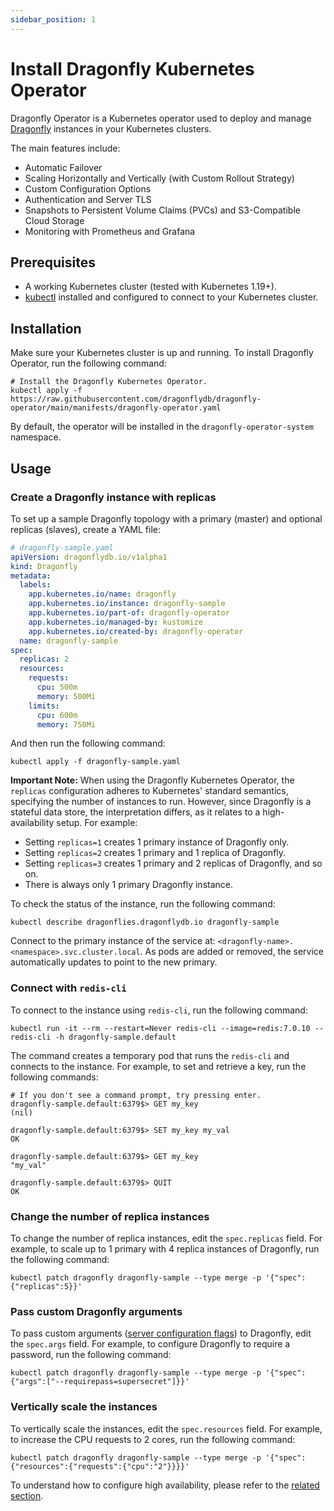 ```yaml
---
sidebar_position: 1
---
```


# Install Dragonfly Kubernetes Operator

Dragonfly Operator is a Kubernetes operator used to deploy and manage [Dragonfly](https://dragonflydb.io/) instances in your Kubernetes clusters.

The main features include:

- Automatic Failover
- Scaling Horizontally and Vertically (with Custom Rollout Strategy)
- Custom Configuration Options
- Authentication and Server TLS
- Snapshots to Persistent Volume Claims (PVCs) and S3-Compatible Cloud Storage
- Monitoring with Prometheus and Grafana

## Prerequisites

- A working Kubernetes cluster (tested with Kubernetes 1.19+).
- [kubectl](https://kubernetes.io/docs/tasks/tools/) installed and configured to connect to your Kubernetes cluster.

## Installation

Make sure your Kubernetes cluster is up and running. To install Dragonfly Operator, run the following command:

```shell
# Install the Dragonfly Kubernetes Operator.
kubectl apply -f https://raw.githubusercontent.com/dragonflydb/dragonfly-operator/main/manifests/dragonfly-operator.yaml
```

By default, the operator will be installed in the `dragonfly-operator-system` namespace.

## Usage

### Create a Dragonfly instance with replicas

To set up a sample Dragonfly topology with a primary (master) and optional replicas (slaves), create a YAML file:

```yaml
# dragonfly-sample.yaml
apiVersion: dragonflydb.io/v1alpha1
kind: Dragonfly
metadata:
  labels:
    app.kubernetes.io/name: dragonfly
    app.kubernetes.io/instance: dragonfly-sample
    app.kubernetes.io/part-of: dragonfly-operator
    app.kubernetes.io/managed-by: kustomize
    app.kubernetes.io/created-by: dragonfly-operator
  name: dragonfly-sample
spec:
  replicas: 2
  resources:
    requests:
      cpu: 500m
      memory: 500Mi
    limits:
      cpu: 600m
      memory: 750Mi
```

And then run the following command:

```shell
kubectl apply -f dragonfly-sample.yaml
```

**Important Note:**
When using the Dragonfly Kubernetes Operator, the `replicas` configuration adheres to Kubernetes' standard semantics, specifying the number of instances to run.
However, since Dragonfly is a stateful data store, the interpretation differs, as it relates to a high-availability setup.
For example:

- Setting `replicas=1` creates 1 primary instance of Dragonfly only.
- Setting `replicas=2` creates 1 primary and 1 replica of Dragonfly.
- Setting `replicas=3` creates 1 primary and 2 replicas of Dragonfly, and so on.
- There is always only 1 primary Dragonfly instance.

To check the status of the instance, run the following command:

```shell
kubectl describe dragonflies.dragonflydb.io dragonfly-sample
```

Connect to the primary instance of the service at: `<dragonfly-name>.<namespace>.svc.cluster.local`.
As pods are added or removed, the service automatically updates to point to the new primary.

### Connect with `redis-cli`

To connect to the instance using `redis-cli`, run the following command:

```shell
kubectl run -it --rm --restart=Never redis-cli --image=redis:7.0.10 -- redis-cli -h dragonfly-sample.default
```

The command creates a temporary pod that runs the `redis-cli` and connects to the instance.
For example, to set and retrieve a key, run the following commands:

```shell
# If you don't see a command prompt, try pressing enter.
dragonfly-sample.default:6379$> GET my_key
(nil)

dragonfly-sample.default:6379$> SET my_key my_val
OK

dragonfly-sample.default:6379$> GET my_key
"my_val"

dragonfly-sample.default:6379$> QUIT
OK
```

### Change the number of replica instances

To change the number of replica instances, edit the `spec.replicas` field.
For example, to scale up to 1 primary with 4 replica instances of Dragonfly, run the following command:

```shell
kubectl patch dragonfly dragonfly-sample --type merge -p '{"spec":{"replicas":5}}'
```

### Pass custom Dragonfly arguments

To pass custom arguments ([server configuration flags](../flags.md))
to Dragonfly, edit the `spec.args` field.
For example, to configure Dragonfly to require a password, run the following command:

```shell
kubectl patch dragonfly dragonfly-sample --type merge -p '{"spec":{"args":["--requirepass=supersecret"]}}'
```

### Vertically scale the instances

To vertically scale the instances, edit the `spec.resources` field.
For example, to increase the CPU requests to 2 cores, run the following command:

```shell
kubectl patch dragonfly dragonfly-sample --type merge -p '{"spec":{"resources":{"requests":{"cpu":"2"}}}}'
```

To understand how to configure high availability,
please refer to the [related section](/docs/managing-dragonfly/high-availability.md#high-availability-with-dragonfly-operator).
